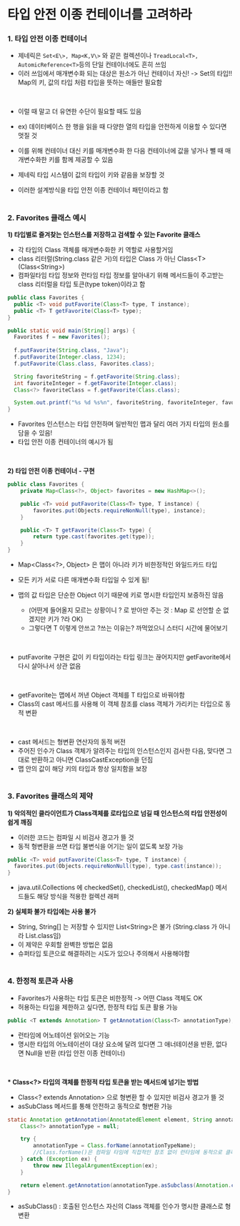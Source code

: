 # 타입 안전 이종 컨테이너를 고려하라

### 1. 타입 안전 이종 컨테이너
- 제네릭은 `Set<E\>, Map<K,V\>` 와 같은 컬렉션이나 `TreadLocal<T>, AutomicReference<T>`등의 단일 컨테이너에도 흔히 쓰임
- 이러 쓰임에서 매개변수화 되는 대상은 원소가 아닌 컨테이너 자신! -> Set의 타입!! Map의 키, 값의 타입 처럼 타입을 뜻하는 애들만 필요함

<br>

- 이럴 때 말고 더 유연한 수단이 필요할 때도 있음
- ex) 데이터베이스 한 행을 읽을 때 다양한 열의 타입을 안전하게 이용할 수 있다면 멋질 것 
- 이를 위해 컨테이너 대신 키를 매개변수화 한 다음 컨테이너에 값을 넣거나 뺄 때 매개변수화한 키를 함께 제공할 수 있음

- 제네릭 타입 시스템이 값의 타입이 키와 같음을 보장할 것
- 이러한 설계방식을 타입 안전 이종 컨테이너 패턴이라고 함

#
### 2. Favorites 클래스 예시
__1) 타입별로 즐겨찾는 인스턴스를 저장하고 검색할 수 있는 Favorite 클래스__

- 각 타입의 Class 객체를 매개변수화한 키 역할로 사용할거임
- class 리터럴(String.class 같은 거)의 타입은 Class 가 아닌 Class<T\> (Class<String\>)
- 컴파일타임 타입 정보와 런타임 타입 정보를 알아내기 위해 메서드들이 주고받는 class 리터럴을 타입 토큰(type token)이라고 함

```java
public class Favorites {
  public <T> void putFavorite(Class<T> type, T instance);
  public <T> T getFavorite(Class<T> type);
}
```

```java
public static void main(String[] args) {
  Favorites f = new Favorites();
  
  f.putFavorite(String.class, "Java");
  f.putFavorite(Integer.class, 1234);
  f.putFavorite(Class.class, Favorites.class);

  String favoriteString = f.getFavorite(String.class);
  int favoriteInteger = f.getFavorite(Integer.class);
  Class<?> favoriteClass = f.getFavorite(Class.class);

  System.out.printf("%s %d %s%n", favoriteString, favoriteInteger, favoriteClass.getName());
}
```
- Favorites 인스턴스는 타입 안전하며 일반적인 맵과 달리 여러 가지 타입의 원소를 담을 수 있음!
- 타입 안전 이종 컨테이너의 예시가 됨


<br>

__2) 타입 안전 이종 컨테이너 - 구현__

```java
public class Favorites {
    private Map<Class<?>, Object> favorites = new HashMap<>();

    public <T> void putFavorite(Class<T> type, T instance) {
        favorites.put(Objects.requireNonNull(type), instance);
    }

    public <T> T getFavorite(Class<T> type) {
        return type.cast(favorites.get(type));
    }
}
```

- Map<Class<?\>, Object\> 은 맵이 아니라 키가 비한정적인 와일드카드 타입
- 모든 키가 서로 다른 매개변수화 타입일 수 있게 됨!
- 맵의 값 타입은 단순한 Object 이기 때문에 키로 명시한 타입인지 보증하진 않음

  - (어떤게 들어올지 모르는 상황이니 ? 로 받아만 주는 것 : Map<?,?> 로 선언할 순 없겠지만 키가 ?라 OK)
  - 그렇다면 T 이렇게 안쓰고 ?쓰는 이유는? 까먹었으니 스터디 시간에 물어보기

<br>

- putFavorite 구현은 값이 키 타입이라는 타입 링크는 끊어지지만 getFavorite에서 다시 살아나서 상관 없음

<br>

- getFavorite는 맵에서 꺼낸 Object 객체를 T 타입으로 바꿔야함
- Class의 cast 메서드를 사용해 이 객체 참조를 class 객체가 가리키는 타입으로 동적 변환

<br>

- cast 메서드는 형변환 연산자의 동적 버전
- 주어진 인수가 Class 객체가 알려주는 타입의 인스턴스인지 검사한 다음, 맞다면 그대로 반환하고 아니면 ClassCastException을 던짐
- 맵 안의 값이 해당 키의 타입과 항상 일치함을 보장

#
### 3. Favorites 클래스의 제약
__1) 악의적인 클라이언트가 Class객체를 로타입으로 넘길 때 인스턴스의 타입 안전성이 쉽게 깨짐__
- 이러한 코드는 컴파일 시 비검사 경고가 뜰 것
- 동적 형변환을 쓰면 타입 불변식을 어기는 일이 없도록 보장 가능

```java
public <T> void putFavorite(Class<T> type, T instance) {
  favorites.put(Objects.requireNonNull(type), type.cast(instance));
}
```
- java.util.Collections 에 checkedSet(), checkedList(), checkedMap() 메서드들도 해당 방식을 적용한 컬렉션 래퍼

__2) 실체화 불가 타입에는 사용 불가__
- String, String[] 는 저장할 수 있지만 List<String\>은 불가 (String.class 가 아니라 List.class임)
- 이 제약은 우회할 완벽한 방법은 없음
- 슈퍼타입 토큰으로 해결하려는 시도가 있으나 주의해서 사용해야함

#
### 4. 한정적 토큰과 사용
- Favorites가 사용하는 타입 토큰은 비한정적 -> 어떤 Class 객체도 OK
- 허용하는 타입을 제한하고 싶다면, 한정적 타입 토큰 활용 가능

```java
public <T extends Annotation> T getAnnotation(Class<T> annotationType);
```  

- 런타임에 어노테이션 읽어오는 기능
- 명시한 타입의 어노테이션이 대상 요소에 달려 있다면 그 애너테이션을 반환, 없다면 Null을 반환 (타입 안전 이종 컨테이너)

<br>

__* Class<?\> 타입의 객체를 한정적 타입 토큰을 받는 메서드에 넘기는 방법__

- Class<? extends Annotation\> 으로 형변환 할 수 있지만 비검사 경고가 뜰 것
- asSubClass 메서드를 통해 안전하고 동적으로 형변환 가능

```java
static Annotation getAnnotation(AnnotatedElement element, String annotationTypeName) {
    Class<?> annotationType = null;

    try {
        annotationType = Class.forName(annotationTypeName);
        //Class.forName()은 컴파일 타임에 직접적인 참조 없이 런타임에 동적으로 클래스를 로드
    } catch (Exception ex) {
        throw new IllegalArgumentException(ex);
    }

    return element.getAnnotation(annotationType.asSubclass(Annotation.class));
}
```
- asSubClass() : 호출된 인스턴스 자신의 Class 객체를 인수가 명시한 클래스로 형변환
